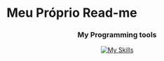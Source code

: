 <h1 style="color💙;">Meu Próprio Read-me</h1>
<div align="center">
  <h3>My Programming tools</h3>
    
  [![My Skills](https://skillicons.dev/icons?i=html,css,js,postman,github,vscode)](https://skillicons.dev)
  
</div>

